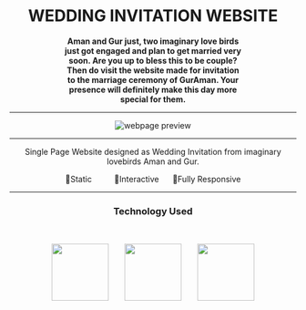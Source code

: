 <h1 align = "center">WEDDING INVITATION WEBSITE</h1>
<h4 align = "center" style = "margin:0 10vw;">Aman and Gur just, two imaginary love birds just got engaged and plan to get married very soon. Are you up to bless this to be couple? Then do visit the website made for invitation to the marriage ceremony of GurAman. Your presence will definitely make this day more special for them.</h4>
<hr>
<p align = "center"><img src = "https://github.com/archakNath/wedding-invitation-website/blob/main/ezgif-3-0dea63c5c9.gif" alt = "webpage preview"></p>
<hr>
<p align = "center">Single Page Website designed as Wedding Invitation from imaginary lovebirds Aman and Gur.</p>
<p align = "center">
        <span>
            🎯Static
        </span><span>
          &nbsp;&nbsp;&nbsp;&nbsp; &nbsp;&nbsp;&nbsp; 🎯Interactive&nbsp;&nbsp;&nbsp;&nbsp;&nbsp;
        </span><span>
            🎯Fully Responsive
        </span>
    </p>
<hr>
<h3 align = "center">Technology Used</h3><br>
<p align = "center">
<img src = "https://cdn-icons-png.flaticon.com/512/732/732212.png?w=360" height = "100px">
  &nbsp;&nbsp;&nbsp;&nbsp;&nbsp;
<img src = "https://camo.githubusercontent.com/119b29ca4b9d31cf3969a94eb57fcfbbea0879b493c09c89dc6d4b7fb9e0dc37/68747470733a2f2f63646e2e776f726c64766563746f726c6f676f2e636f6d2f6c6f676f732f6373732d332e737667" height = "100px">
  &nbsp;&nbsp;&nbsp;&nbsp;&nbsp;
<img src = "https://www.computerhope.com/jargon/j/javascript.png" height = "100px">
  </p>
